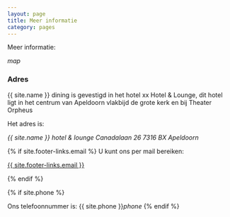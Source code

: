 ```yaml
---
layout: page
title: Meer informatie
category: pages
---
```


Meer informatie:

<i class="w3-margin-left material-icons">map</i>

<div id="map"></div>

<script type='text/javascript'>
  //<![CDATA[
    {% include google_map.js %}
  //]]>
</script>
<script src="https://maps.googleapis.com/maps/api/js?key=AIzaSyDgjZrLFVoeXwx45D9mYQEYB5_SNuaSyoQ&callback=initMap"
  async defer></script>
  
### Adres

{{ site.name }} dining is gevestigd in het hotel xx Hotel & Lounge, dit hotel ligt in het centrum van Apeldoorn
vlakbijd de grote kerk en bij Theater Orpheus

Het adres is:

   *{{ site.name }} hotel & lounge*
   *Canadalaan 26*
   *7316 BX Apeldoorn*

{% if site.footer-links.email %}
U kunt ons per mail bereiken:

<a href="mailto:{{ site.footer-links.email }}?Subject=Information" target="_top">{{ site.footer-links.email }}</a>

{% endif %}

{% if site.phone %}

Ons telefoonnummer is: {{ site.phone }}<i class="w3-margin-left material-icons">phone</i>
{% endif %}